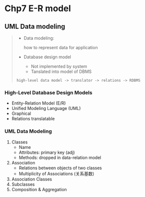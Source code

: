 # Chp7 E-R model

## UML Data modeling

> - Data modeling:
>
>   how to represent data for application
>
> - Database design model
>
>   - Not implemented by system
>   - Tanslated into model of DBMS
>
> ```high-level data model -> translator -> relations -> RDBMS```

### High-Level Database Design Models

- Entity-Relation Model (E/R)
- Unified Modeling Language (UML)
- Graphical
- Relations translatable

### UML Data Modeling

1. Classes
   - Name
   - Attributes: primary key (adj)
   - Methods: dropped in data-relation model
2. Association
   - Relations between objects of two classes
   - Multiplicity of Associations (关系基数)
3. Association Classes
4. Subclasses
5. Composition & Aggregation

